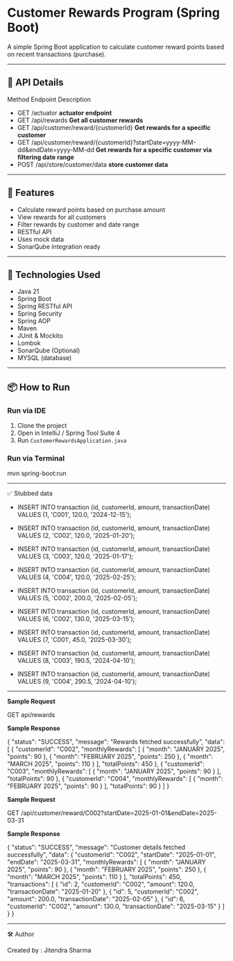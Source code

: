 # Customer Rewards Program (Spring Boot)

A simple Spring Boot application to calculate customer reward points based on recent transactions (purchase).

---

## 🔗 API Details

Method	Endpoint	Description
- GET     /actuator **actuator endpoint**
- GET	  /api/rewards	**Get all customer rewards**
- GET	  /api/customer/reward/{customerId}	**Get rewards for a specific customer**
- GET	  /api/customer/reward/{customerId}?startDate=yyyy-MM-dd&endDate=yyyy-MM-dd	**Get rewards for a specific customer via filtering date range**
- POST    /api/store/customer/data **store customer data**

---

## 🧩 Features

- Calculate reward points based on purchase amount
- View rewards for all customers
- Filter rewards by customer and date range
- RESTful API
- Uses mock data
- SonarQube integration ready

---

## 🚀 Technologies Used

- Java 21
- Spring Boot
- Spring RESTful API
- Spring Security
- Spring AOP
- Maven
- JUnit & Mockito
- Lombok
- SonarQube (Optional)
- MYSQL (database)

---

## 📦 How to Run

### Run via IDE
1. Clone the project
2. Open in IntelliJ / Spring Tool Suite 4
3. Run `CustomerRewardsApplication.java`

### Run via Terminal

mvn spring-boot:run

---

✅ Stubbed data

- INSERT INTO transaction (id, customerId, amount, transactionDate) VALUES (1, 'C001', 120.0, '2024-12-15');
- INSERT INTO transaction (id, customerId, amount, transactionDate) VALUES (2, 'C002', 120.0, '2025-01-20');
- INSERT INTO transaction (id, customerId, amount, transactionDate) VALUES (3, 'C003', 120.0, '2025-01-17');
- INSERT INTO transaction (id, customerId, amount, transactionDate) VALUES (4, 'C004', 120.0, '2025-02-25');
  
- INSERT INTO transaction (id, customerId, amount, transactionDate) VALUES (5, 'C002', 200.0, '2025-02-05');
- INSERT INTO transaction (id, customerId, amount, transactionDate) VALUES (6, 'C002', 130.0, '2025-03-15');
  
- INSERT INTO transaction (id, customerId, amount, transactionDate) VALUES (7, 'C001', 45.0, '2025-03-30');
- INSERT INTO transaction (id, customerId, amount, transactionDate) VALUES (8, 'C003', 190.5, '2024-04-10');

- INSERT INTO transaction (id, customerId, amount, transactionDate) VALUES (9, 'C004', 290.5, '2024-04-10');

---

**Sample Request**

GET api/rewards

**Sample Response**

{
    "status": "SUCCESS",
    "message": "Rewards fetched successfully",
    "data": [
        {
            "customerId": "C002",
            "monthlyRewards": [
                {
                    "month": "JANUARY 2025",
                    "points": 90
                },
                {
                    "month": "FEBRUARY 2025",
                    "points": 250
                },
                {
                    "month": "MARCH 2025",
                    "points": 110
                }
            ],
            "totalPoints": 450
        },
        {
            "customerId": "C003",
            "monthlyRewards": [
                {
                    "month": "JANUARY 2025",
                    "points": 90
                }
            ],
            "totalPoints": 90
        },
        {
            "customerId": "C004",
            "monthlyRewards": [
                {
                    "month": "FEBRUARY 2025",
                    "points": 90
                }
            ],
            "totalPoints": 90
        }
    ]
}

**Sample Request**

GET /api/customer/reward/C002?startDate=2025-01-01&endDate=2025-03-31

**Sample Response**

{
    "status": "SUCCESS",
    "message": "Customer details fetched successfully",
    "data": {
        "customerId": "C002",
        "startDate": "2025-01-01",
        "endDate": "2025-03-31",
        "monthlyRewards": [
            {
                "month": "JANUARY 2025",
                "points": 90
            },
            {
                "month": "FEBRUARY 2025",
                "points": 250
            },
            {
                "month": "MARCH 2025",
                "points": 110
            }
        ],
        "totalPoints": 450,
        "transactions": [
            {
                "id": 2,
                "customerId": "C002",
                "amount": 120.0,
                "transactionDate": "2025-01-20"
            },
            {
                "id": 5,
                "customerId": "C002",
                "amount": 200.0,
                "transactionDate": "2025-02-05"
            },
            {
                "id": 6,
                "customerId": "C002",
                "amount": 130.0,
                "transactionDate": "2025-03-15"
            }
        ]
    }
}

---

🛠 Author

Created by : Jitendra Sharma
